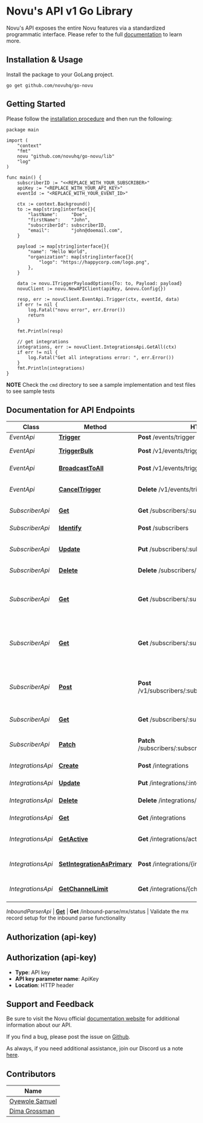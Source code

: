 # Novu's API v1 Go Library

Novu's API exposes the entire Novu features via a standardized programmatic interface. Please refer to the full [documentation](https://docs.novu.co/docs/overview/introduction) to learn more.

## Installation & Usage

Install the package to your GoLang project.

```golang
go get github.com/novuhq/go-novu
```

## Getting Started

Please follow the [installation procedure](#installation--usage) and then run the following:

```golang
package main

import (
	"context"
	"fmt"
	novu "github.com/novuhq/go-novu/lib"
	"log"
)

func main() {
	subscriberID := "<<REPLACE_WITH_YOUR_SUBSCRIBER>"
	apiKey := "<REPLACE_WITH_YOUR_API_KEY>"
	eventId := "<REPLACE_WITH_YOUR_EVENT_ID>"

	ctx := context.Background()
	to := map[string]interface{}{
		"lastName":     "Doe",
		"firstName":    "John",
		"subscriberId": subscriberID,
		"email":        "john@doemail.com",
	}

	payload := map[string]interface{}{
		"name": "Hello World",
		"organization": map[string]interface{}{
			"logo": "https://happycorp.com/logo.png",
		},
	}

	data := novu.ITriggerPayloadOptions{To: to, Payload: payload}
	novuClient := novu.NewAPIClient(apiKey, &novu.Config{})

	resp, err := novuClient.EventApi.Trigger(ctx, eventId, data)
	if err != nil {
		log.Fatal("novu error", err.Error())
		return
	}

	fmt.Println(resp)

	// get integrations
	integrations, err := novuClient.IntegrationsApi.GetAll(ctx)
	if err != nil {
		log.Fatal("Get all integrations error: ", err.Error())
	}
	fmt.Println(integrations)
}
```

**NOTE**
Check the `cmd` directory to see a sample implementation and test files to see sample tests

## Documentation for API Endpoints

| Class             | Method                                                                                     | HTTP request                                                 | Description                                            |
| ----------------- | ------------------------------------------------------------------------------------------ | ------------------------------------------------------------ | ------------------------------------------------------ |
| _EventApi_        | [**Trigger**](https://docs.novu.co/platform/subscribers#removing-a-subscriber)             | **Post** /events/trigger                                     | Trigger                                                |
| _EventApi_        | [**TriggerBulk**](https://docs.novu.co/api/trigger-event/)                                 | **Post** /v1/events/trigger/bulk                             | Bulk trigger event                                     |
| _EventApi_        | [**BroadcastToAll**](https://docs.novu.co/api/broadcast-event-to-all/)                     | **Post** /v1/events/trigger/broadcast                        | Broadcast event to all                                 |
| _EventApi_        | [**CancelTrigger**](https://docs.novu.co/api/cancel-triggered-event/)                      | **Delete** /v1/events/trigger/:transactionId                 | Cancel triggered event                                 |
| _SubscriberApi_   | [**Get**](https://docs.novu.co/api/get-subscriber/)                                        | **Get** /subscribers/:subscriberId                           | Get a subscriber                                       |
| _SubscriberApi_   | [**Identify**](https://docs.novu.co/platform/subscribers#creating-a-subscriber)            | **Post** /subscribers                                        | Create a subscriber                                    |
| _SubscriberApi_   | [**Update**](https://docs.novu.co/platform/subscribers#updating-subscriber-data)           | **Put** /subscribers/:subscriberID                           | Update subscriber data                                 |
| _SubscriberApi_   | [**Delete**](https://docs.novu.co/platform/subscribers#removing-a-subscriber)              | **Delete** /subscribers/:subscriberID                        | Removing a subscriber                                  |
| _SubscriberApi_   | [**Get**](https://docs.novu.co/api/get-a-notification-feed-for-a-particular-subscriber)    | **Get** /subscribers/:subscriberId/notifications/feed        | Get a notification feed for a particular subscriber    |
| _SubscriberApi_   | [**Get**](https://docs.novu.co/api/get-the-unseen-notification-count-for-subscribers-feed) | **Get** /subscribers/:subscriberId/notifications/feed        | Get the unseen notification count for subscribers feed |
| _SubscriberApi_   | [**Post**](https://docs.novu.co/api/mark-a-subscriber-feed-message-as-seen)                | **Post** /v1/subscribers/:subscriberId/messages/markAs       | Mark a subscriber feed message as seen                 |
| _SubscriberApi_   | [**Get**](https://docs.novu.co/api/get-subscriber-preferences/)                            | **Get** /subscribers/:subscriberId/preferences               | Get subscriber preferences                             |
| _SubscriberApi_   | [**Patch**](https://docs.novu.co/api/update-subscriber-preference/)                        | **Patch** /subscribers/:subscriberId/preferences/:templateId | Update subscriber preference                           |
| _IntegrationsApi_ | [**Create**](https://docs.novu.co/platform/integrations)                                   | **Post** /integrations                                       | Create an integration                                  |
| _IntegrationsApi_ | [**Update**](https://docs.novu.co/platform/integrations)                                   | **Put** /integrations/:integrationId                         | Update an integration                                  |
| _IntegrationsApi_ | [**Delete**](https://docs.novu.co/platform/integrations)                                   | **Delete** /integrations/:integrationId                      | Delete an integration                                  |
| _IntegrationsApi_ | [**Get**](https://docs.novu.co/platform/integrations)                                      | **Get** /integrations                                        | Get all integrations                                   |
| _IntegrationsApi_ | [**GetActive**](https://docs.novu.co/platform/intergations)                                | **Get** /integrations/active                                 | Get all active integrations                            |
| _IntegrationsApi_ | [**SetIntegrationAsPrimary**](https://docs.novu.co/platform/intergations)                  | **Post** /integrations/{integrationId}/set-primary           | Set the integration as primary                         |
| _IntegrationsApi_ | [**GetChannelLimit**](https://docs.novu.co/platform/intergations)                          | **Get** /integrations/{channelType}/limit                    | Get the limits of the channel                          |

_InboundParserApi_ | [**Get**](https://docs.novu.co/platform/inbound-parse-webhook/) | **Get** /inbound-parse/mx/status | Validate the mx record setup for the inbound parse functionality

## Authorization (api-key)

## Authorization (api-key)

- **Type**: API key
- **API key parameter name**: ApiKey
- **Location**: HTTP header

## Support and Feedback

Be sure to visit the Novu official [documentation website](https://docs.novu.co/docs) for additional information about our API.

If you find a bug, please post the issue on [Github](https://github.com/novuhq/go-novu/issues).

As always, if you need additional assistance, join our Discord us a note [here](https://discord.gg/TT6TttXjRe).

## Contributors

| Name                                           |
| ---------------------------------------------- |
| [Oyewole Samuel](https://github.com/samsoft00) |
| [Dima Grossman](https://github.com/scopsy)     |
